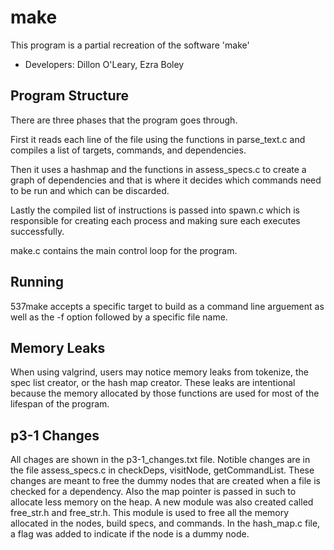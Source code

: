 # make
This program is a partial recreation of the software 'make'
* Developers: Dillon O'Leary, Ezra Boley 

## Program Structure
There are three phases that the program goes through. 

First it reads each line of the file using the functions in parse\_text.c and compiles a list of targets, commands, and dependencies. 

Then it uses a hashmap and the functions in assess\_specs.c to create a graph of dependencies and that is where it decides which commands need to be run and which can be discarded.

Lastly the compiled list of instructions is passed into spawn.c which is responsible for creating each process and making sure each executes successfully.

make.c contains the main control loop for the program.

## Running
537make accepts a specific target to build as a command line arguement as well as the -f option followed by a specific file name.

## Memory Leaks
When using valgrind, users may notice memory leaks from tokenize, the spec list creator, or the hash map creator. These leaks are intentional because the memory allocated by those functions are used for most of the lifespan of the program.

## p3-1 Changes
All chages are shown in the p3-1\_changes.txt file. Notible changes are in the file assess\_specs.c in checkDeps, visitNode, getCommandList. These changes are meant to free the dummy nodes that are created when a file is checked for a dependency. Also the map pointer is passed in such to allocate less memory on the heap. A new module was also created called free\_str.h and free\_str.h. This module is used to free all the memory allocated in the nodes, build specs, and commands. In the hash\_map.c file, a flag was added to indicate if the node is a dummy node.
